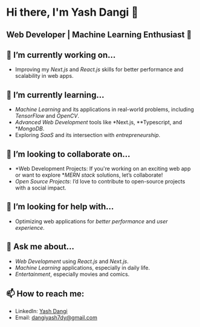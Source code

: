# Hi there, I'm Yash Dangi 👋

## Web Developer | Machine Learning Enthusiast 🚀

## 🔭 I’m currently working on...
- Improving my *Next.js* and *React.js* skills for better performance and scalability in web apps.

## 🌱 I’m currently learning...
- *Machine Learning* and its applications in real-world problems, including *TensorFlow* and *OpenCV*.
- *Advanced Web Development* tools like *Next.js, **Typescript, and **MongoDB*.
- Exploring *SaaS* and its intersection with *entrepreneurship*.

## 👯 I’m looking to collaborate on...
- *Web Development Projects: If you're working on an exciting web app or want to explore **MERN stack* solutions, let’s collaborate!
- *Open Source Projects*: I’d love to contribute to open-source projects with a social impact.

## 🤔 I’m looking for help with...
- Optimizing web applications for *better performance* and *user experience*.

## 💬 Ask me about...
- *Web Development* using *React.js* and *Next.js*.
- *Machine Learning* applications, especially in daily life.
- *Entertainment*, especially movies and comics.

## 📫 How to reach me:
- LinkedIn: [Yash Dangi](https://www.linkedin.com/in/yash-dangi-769b7428b/)
- Email: [dangiyash7dy@gmail.com](mailto:dangiyash7dy@gmail.com)

